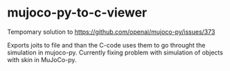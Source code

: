 # mujoco-py-to-c-viewer
Tempomary solution to https://github.com/openai/mujoco-py/issues/373

Exports joits to file and than the C-code uses them to go throught the simulation in mujoco-py. Currently fixing problem with simulation of objects with skin in MuJoCo-py.
